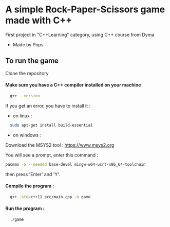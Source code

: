 # A simple Rock-Paper-Scissors game made with C++

First project in "C++Learning" category, using C++ course from Dyma

- Made by Pops -

## To run the game

Clone the repository

#### Make sure you have a C++ compiler installed on your machine

```bash
  g++ --version
```

If you get an error, you have to install it :

- on linux :

```bash
  sudo apt-get install build-essential
```

- on windows :

Download the MSYS2 tool :
https://www.msys2.org

You will see a prompt, enter this command :

```bash
pacman -S --needed base-devel mingw-w64-ucrt-x86_64-toolchain
```

then press 'Enter' and 'Y'.

#### Compile the program :

```bash
  g++ -std=c++11 src/main.cpp -o game
```

#### Run the program :

```bash
  ./game
```
